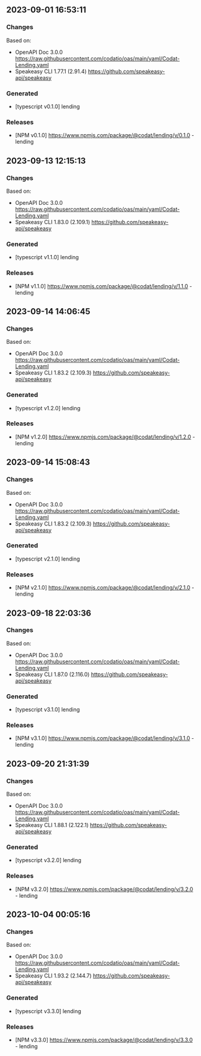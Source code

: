 

## 2023-09-01 16:53:11
### Changes
Based on:
- OpenAPI Doc 3.0.0 https://raw.githubusercontent.com/codatio/oas/main/yaml/Codat-Lending.yaml
- Speakeasy CLI 1.77.1 (2.91.4) https://github.com/speakeasy-api/speakeasy
### Generated
- [typescript v0.1.0] lending
### Releases
- [NPM v0.1.0] https://www.npmjs.com/package/@codat/lending/v/0.1.0 - lending

## 2023-09-13 12:15:13
### Changes
Based on:
- OpenAPI Doc 3.0.0 https://raw.githubusercontent.com/codatio/oas/main/yaml/Codat-Lending.yaml
- Speakeasy CLI 1.83.0 (2.109.1) https://github.com/speakeasy-api/speakeasy
### Generated
- [typescript v1.1.0] lending
### Releases
- [NPM v1.1.0] https://www.npmjs.com/package/@codat/lending/v/1.1.0 - lending

## 2023-09-14 14:06:45
### Changes
Based on:
- OpenAPI Doc 3.0.0 https://raw.githubusercontent.com/codatio/oas/main/yaml/Codat-Lending.yaml
- Speakeasy CLI 1.83.2 (2.109.3) https://github.com/speakeasy-api/speakeasy
### Generated
- [typescript v1.2.0] lending
### Releases
- [NPM v1.2.0] https://www.npmjs.com/package/@codat/lending/v/1.2.0 - lending

## 2023-09-14 15:08:43
### Changes
Based on:
- OpenAPI Doc 3.0.0 https://raw.githubusercontent.com/codatio/oas/main/yaml/Codat-Lending.yaml
- Speakeasy CLI 1.83.2 (2.109.3) https://github.com/speakeasy-api/speakeasy
### Generated
- [typescript v2.1.0] lending
### Releases
- [NPM v2.1.0] https://www.npmjs.com/package/@codat/lending/v/2.1.0 - lending

## 2023-09-18 22:03:36
### Changes
Based on:
- OpenAPI Doc 3.0.0 https://raw.githubusercontent.com/codatio/oas/main/yaml/Codat-Lending.yaml
- Speakeasy CLI 1.87.0 (2.116.0) https://github.com/speakeasy-api/speakeasy
### Generated
- [typescript v3.1.0] lending
### Releases
- [NPM v3.1.0] https://www.npmjs.com/package/@codat/lending/v/3.1.0 - lending

## 2023-09-20 21:31:39
### Changes
Based on:
- OpenAPI Doc 3.0.0 https://raw.githubusercontent.com/codatio/oas/main/yaml/Codat-Lending.yaml
- Speakeasy CLI 1.88.1 (2.122.1) https://github.com/speakeasy-api/speakeasy
### Generated
- [typescript v3.2.0] lending
### Releases
- [NPM v3.2.0] https://www.npmjs.com/package/@codat/lending/v/3.2.0 - lending

## 2023-10-04 00:05:16
### Changes
Based on:
- OpenAPI Doc 3.0.0 https://raw.githubusercontent.com/codatio/oas/main/yaml/Codat-Lending.yaml
- Speakeasy CLI 1.93.2 (2.144.7) https://github.com/speakeasy-api/speakeasy
### Generated
- [typescript v3.3.0] lending
### Releases
- [NPM v3.3.0] https://www.npmjs.com/package/@codat/lending/v/3.3.0 - lending